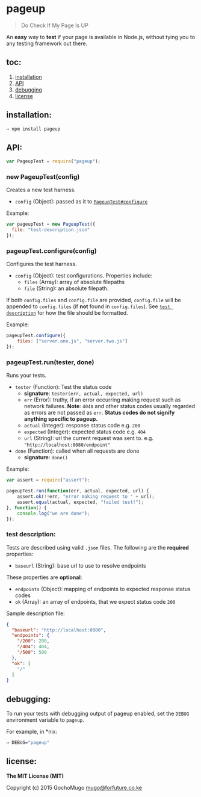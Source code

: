 
# pageup

> Do Check If My Page Is UP

An **easy** way to **test** if your page is available in Node.js, without tying you to any testing framework out there.


## toc:

1. [installation](#install)
1. [API](#api)
1. [debugging](#debugging)
1. [license](#license)


<a name="install"></a>
## installation:

```bash
⇒ npm install pageup
```


<a name="api"></a>
## API:

```js
var PageupTest = require("pageup");
```

### new PageupTest(config)

Creates a new test harness.

* `config` (Object): passed as it to [`PageupTest#configure`](#configure)

Example:

```js
var pageupTest = new PageupTest({
  file: "test-description.json"
});
```


<a name="configure"></a>
### pageupTest.configure(config)

Configures the test harness.

* `config` (Object): test configurations. Properties include:
    * `files` (Array): array of absolute filepaths
    * `file` (String): an absolute filepath.

If both `config.files` and `config.file` are provided, `config.file` will be appended to `config.files` (if **not** found in `config.files`). See [`test description`](#description) for how the file should be formatted.

Example:

```js
pageupTest.configure({
    files: ["server.one.js", "server.two.js"]
});
```


### pageupTest.run(tester, done)

Runs your tests.

* `tester` (Function): Test the status code
    * **signature**: `tester(err, actual, expected, url)`
    * `err` (Error): truthy, if an error occurring making request such as network failures. **Note**: `404`s and other status codes usually regarded as errors are not passed as `err`. **Status codes do not signify anything specific to pageup.**
    * `actual` (Integer): response status code e.g. `200`
    * `expected` (Integer): expected status code e.g. `404`
    * `url` (String): url the current request was sent to. e.g. `"http://localhost:8080/endpoint"`
* `done` (Function): called when all requests are done
    * **signature**: `done()`

Example:

```js
var assert = require("assert");

pageupTest.run(function(err, actual, expected, url) {
    assert.ok(!!err, "error making request to " + url);
    assert.equal(actual, expected, "failed test!");
}, function() {
    console.log("we are done");
});
```


<a name="description"></a>
### test description:

Tests are described using valid `.json` files. The following are the **required** properties:

* `baseurl` (String): base url to use to resolve endpoints

These properties are **optional**:

* `endpoints` (Object): mapping of endpoints to expected response status codes
* `ok` (Array): an array of endpoints, that we expect status code `200`

Sample description file:

```json
{
  "baseurl": "http://localhost:8080",
  "endpoints": {
    "/200": 200,
    "/404": 404,
    "/500": 500
  },
  "ok": [
    "/"
  ]
}
```


<a name="debugging"></a>
## debugging:

To run your tests with debugging output of pageup enabled, set the `DEBUG` environment variable to `pageup`.

For example, in *nix:

```bash
⇒ DEBUG="pageup"
```


<a name="license"></a>
## license:

**The MIT License (MIT)**

Copyright (c) 2015 GochoMugo <mugo@forfuture.co.ke>


